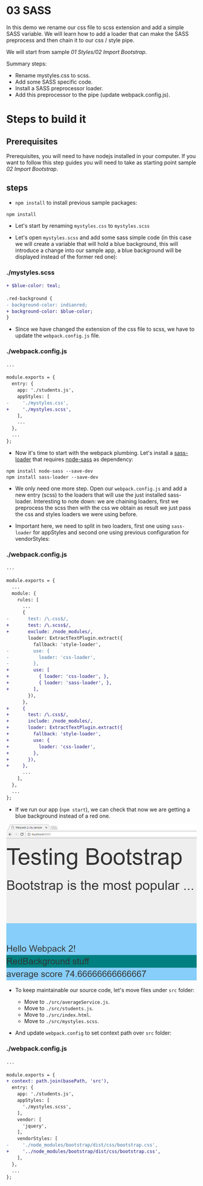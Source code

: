 # 03 SASS

In this demo we rename our css file to scss extension and add a simple SASS variable. We will learn how to add a loader that can
make the SASS preprocess and then chain it to our css / style pipe.

We will start from sample _01 Styles/02 Import Bootstrap_.

Summary steps:
 - Rename mystyles.css to scss.
 - Add some SASS specific code.
 - Install a SASS preprocessor loader.
 - Add this preprocessor to the pipe (update webpack.config.js).

# Steps to build it

## Prerequisites

Prerequisites, you will need to have nodejs installed in your computer. If you want to follow this step guides you will need to take as starting point sample _02 Import Bootstrap_.

## steps

- `npm install` to install previous sample packages:

```
npm install
```

- Let's start by renaming `mystyles.css` to `mystyles.scss`

- Let's open `mystyles.scss` and add some sass simple code (in this case we will create a variable that will hold a blue background, this will introduce a change into our sample app, a blue background will be displayed instead of the former red one):

### ./mystyles.scss
```diff
+ $blue-color: teal;

.red-background {
- background-color: indianred;
+ background-color: $blue-color;
}

```

- Since we have changed the extension of the css file to scss, we have to update the `webpack.config.js` file.

### ./webpack.config.js
```diff
...

module.exports = {
  entry: {
    app: './students.js',
    appStyles: [
-     './mystyles.css',
+     './mystyles.scss',
    ],
    ...
  },
  ...
};

```

- Now it's time to start with the webpack plumbing. Let's install a [sass-loader](https://github.com/webpack-contrib/sass-loader) that requires [node-sass](https://github.com/sass/node-sass) as dependency:

```
npm install node-sass --save-dev
npm install sass-loader --save-dev
```
- We only need one more step. Open our `webpack.config.js` and add a new  entry (scss) to the loaders that will use the just installed sass-loader. Interesting to note down: we are chaining loaders, first we preprocess the scss then with the css we obtain as result we just pass the css and styles loaders we were using before.

- Important here, we need to split in two loaders, first one using `sass-loader` for appStyles and second one using previous configuration for vendorStyles:

### ./webpack.config.js
```diff
...

module.exports = {
  ...
  module: {
    rules: [
      ...
      {
-       test: /\.css$/,
+       test: /\.scss$/,
+       exclude: /node_modules/,
        loader: ExtractTextPlugin.extract({
          fallback: 'style-loader',
-         use: {
-           loader: 'css-loader',
-         },
+         use: [
+           { loader: 'css-loader', },
+           { loader: 'sass-loader', },
+         ],
        }),
      },
+     {
+       test: /\.css$/,
+       include: /node_modules/,
+       loader: ExtractTextPlugin.extract({
+         fallback: 'style-loader',
+         use: {
+           loader: 'css-loader',
+         },
+       }),
+     },
      ...
    ],
  },
  ...
};

```

- If we run our app (`npm start`), we can check that now we are getting a blue background instead of a red one.

![result](../../99%20Readme%20Resources/01%20Styles/03%20SASS/result.png)

- To keep maintainable our source code, let's move files under `src` folder:
  - Move to `./src/averageService.js`.
  - Move to `./src/students.js`.
  - Move to `./src/index.html`.
  - Move to `./src/mystyles.scss`.

- And update `webpack.config` to set context path over `src` folder:

### ./webpack.config.js
```diff
...

module.exports = {
+ context: path.join(basePath, 'src'),
  entry: {
    app: './students.js',
    appStyles: [
      './mystyles.scss',
    ],
    vendor: [
      'jquery',
    ],
    vendorStyles: [
-     './node_modules/bootstrap/dist/css/bootstrap.css',
+     '../node_modules/bootstrap/dist/css/bootstrap.css',
    ],
  },
  ...
};

```
